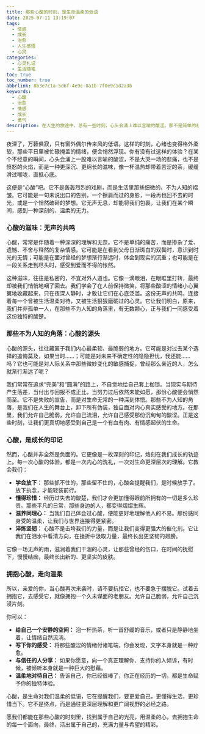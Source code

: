 ```yaml
---
title: 那些心酸的时刻，是生命温柔的低语
date: 2025-07-11 13:19:07
tags:
  - 情感
  - 成长
  - 治愈
  - 人生感悟
  - 心灵
categories:
  - 心灵札记
  - 生活随笔
toc: true
toc_number: true
abbrlink: 8b3e7c1a-5d6f-4e9c-8a1b-7f0e9c1d2a3b
keywords:
  - 心酸
  - 治愈
  - 情感
  - 成长
  - 勇气
description: 在人生的旅途中，总有一些时刻，心头会涌上难以言喻的酸涩。那不是简单的悲伤，而是一种复杂的情绪交织，是遗憾、是无奈、是深藏的温柔。这篇文章，想与你一同走近那些心酸的瞬间，去感受它们，去理解它们，最终，去拥抱它们，因为正是这些时刻，雕刻了我们，也教会了我们如何更温柔地生活。
---
```


夜深了，万籁俱寂，只有窗外偶尔传来风的低语。这样的时刻，心绪也变得格外柔软，那些平日里被忙碌掩盖的情绪，便会悄然浮现。你有没有过这样的体验？在某个不经意的瞬间，心头会涌上一股难以言喻的酸涩，不是大哭一场的悲痛，也不是愤怒的火焰，而是一种更深沉、更绵长的滋味，像一杯温热却带着苦涩的茶，缓缓滑过喉咙，直抵心底。

这便是“心酸”吧。它不是轰轰烈烈的戏剧，而是生活里那些细微的、不为人知的褶皱。它可能是一句未说出口的告别，一个擦肩而过的身影，一段再也回不去的时光，或是一个悄然破碎的梦想。它无声无息，却能将我们包裹，让我们在某个瞬间，感到一种深刻的、温柔的无力。

### 心酸的滋味：无声的共鸣

心酸，常常是伴随着一种深深的理解和无奈。它不是单纯的痛苦，而是掺杂了爱、遗憾、不舍与释然的复杂情感。它可能是在看到父母日渐斑白的双鬓时，意识到时光的无情；可能是在面对曾经的梦想渐行渐远时，体会到现实的沉重；也可能是在一段关系走到尽头时，感受到爱而不得的怅然。

这种滋味，往往是私密的，不宜对外人道也。它像一滴眼泪，在眼眶里打转，最终却被我们悄悄地咽了回去。我们学会了在人前保持微笑，将那些酸涩的情绪小心翼翼地收藏起来，只在夜深人静时，才敢让它们在心底泛滥。这份无声的共鸣，连接着每一个曾被生活温柔对待，又被生活狠狠磨砺过的心灵。它让我们明白，原来，我们并非孤单一人，在那些不为人知的角落里，有无数颗心，正与我们一同感受着这份独特的酸楚。

### 那些不为人知的角落：心酸的源头

心酸的源头，往往藏匿于我们内心最柔软、最脆弱的地方。它可能是对过去某个选择的追悔莫及，如果当时……；可能是对未来不确定性的隐隐担忧，我还能……吗？它也可能是对人际关系中那些微妙变化的敏感捕捉，曾经那么亲近的人，怎么就渐行渐远了呢？

我们常常在追求“完美”和“圆满”的路上，不自觉地给自己套上枷锁。当现实与期待产生落差，当付出与回报不成正比，当努力过后依然未能如愿，那份心酸便会悄然而至。它不是失败的宣告，而是对生命无常的一种深刻体悟。那些不为人知的角落，是我们在人生的舞台上，卸下所有伪装，独自面对内心真实感受的地方。在那里，我们允许自己脆弱，允许自己流泪，允许自己感受那份沉甸甸的酸涩。正是这些时刻，让我们更真切地感受到自己是一个有血有肉、有情感起伏的生命。

### 心酸，是成长的印记

然而，心酸并非全然是负面的。它更像是一枚深刻的印记，烙刻在我们成长的轨迹上。每一次心酸的体验，都是一次内心的洗礼，一次对生命更深层次的理解。它教会我们：

*   **学会放下：** 那些抓不住的，那些留不住的，心酸会提醒我们，是时候放手了。放下执念，才能轻装前行。
*   **懂得珍惜：** 经历过失去的酸楚，我们才会更加懂得眼前所拥有的一切是多么珍贵。那些平凡的日常，那些身边的人，都变得熠熠生辉。
*   **滋养同理心：** 当我们自己体会过心酸，便能更好地理解他人的不易。那份感同身受的温柔，让我们与世界连接得更紧密。
*   **淬炼坚韧：** 心酸不是击垮我们的力量，而是让我们变得更强大的催化剂。它让我们在泪水中看清方向，在挫折中汲取力量，最终长出更坚韧的翅膀。

它像一场无声的雨，滋润着我们干涸的心灵，让那些曾经的伤口，在时间的抚慰下，慢慢结痂，最终长出新的、更坚实的皮肤。

### 拥抱心酸，走向温柔

所以，亲爱的你，当心酸再次来袭时，请不要抗拒它，也不要急于摆脱它。试着去拥抱它，去感受它，就像拥抱一个久未谋面的老朋友。允许自己脆弱，允许自己沉浸片刻。

你可以：
*   **给自己一个安静的空间：** 泡一杯热茶，听一首舒缓的音乐，或者只是静静地坐着，让情绪自然流淌。
*   **写下你的感受：** 将那些酸涩的情绪付诸笔端，你会发现，文字本身就是一种疗愈。
*   **与信任的人分享：** 如果你愿意，向一个真正理解你、支持你的人倾诉，有时候，被倾听本身就是一种巨大的慰藉。
*   **温柔地对待自己：** 告诉自己，你已经很棒了，你正在经历的一切，都是生命赋予你的独特体验。

心酸，是生命对我们温柔的低语，它在提醒我们，要更爱自己，更懂得生活，更珍惜当下。它不是终点，而是通往更深层理解和更广阔视野的必经之路。

愿我们都能在那些心酸的时刻里，找到属于自己的光亮，用温柔的心，去拥抱生命的每一个面向，最终，活出属于自己的，充满力量与希望的精彩。